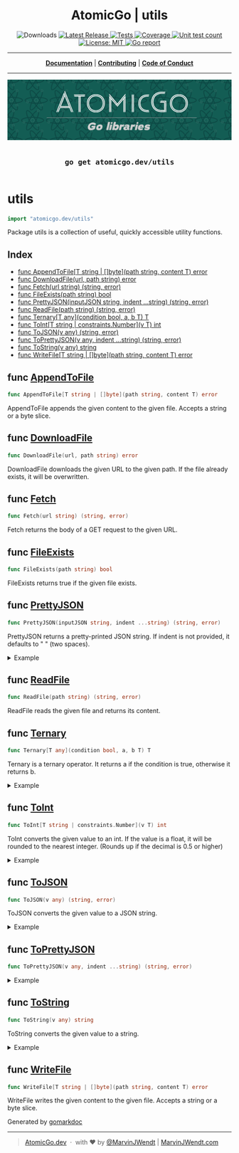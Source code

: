 <h1 align="center">AtomicGo | utils</h1>

<p align="center">
<img src="https://img.shields.io/endpoint?url=https%3A%2F%2Fatomicgo.dev%2Fapi%2Fshields%2Futils&style=flat-square" alt="Downloads">

<a href="https://github.com/atomicgo/utils/releases">
<img src="https://img.shields.io/github/v/release/atomicgo/utils?style=flat-square" alt="Latest Release">
</a>

<a href="https://codecov.io/gh/atomicgo/utils" target="_blank">
<img src="https://img.shields.io/github/actions/workflow/status/atomicgo/utils/go.yml?style=flat-square" alt="Tests">
</a>

<a href="https://codecov.io/gh/atomicgo/utils" target="_blank">
<img src="https://img.shields.io/codecov/c/gh/atomicgo/utils?color=magenta&logo=codecov&style=flat-square" alt="Coverage">
</a>

<a href="https://codecov.io/gh/atomicgo/utils">
<!-- unittestcount:start --><img src="https://img.shields.io/badge/Unit_Tests-6-magenta?style=flat-square" alt="Unit test count"><!-- unittestcount:end -->
</a>

<a href="https://opensource.org/licenses/MIT" target="_blank">
<img src="https://img.shields.io/badge/License-MIT-yellow.svg?style=flat-square" alt="License: MIT">
</a>
  
<a href="https://goreportcard.com/report/github.com/atomicgo/utils" target="_blank">
<img src="https://goreportcard.com/badge/github.com/atomicgo/utils?style=flat-square" alt="Go report">
</a>   

</p>

---

<p align="center">
<strong><a href="https://pkg.go.dev/atomicgo.dev/utils#section-documentation" target="_blank">Documentation</a></strong>
|
<strong><a href="https://github.com/atomicgo/atomicgo/blob/main/CONTRIBUTING.md" target="_blank">Contributing</a></strong>
|
<strong><a href="https://github.com/atomicgo/atomicgo/blob/main/CODE_OF_CONDUCT.md" target="_blank">Code of Conduct</a></strong>
</p>

---

<p align="center">
  <img src="https://raw.githubusercontent.com/atomicgo/atomicgo/main/assets/header.png" alt="AtomicGo">
</p>

<p align="center">
<table>
<tbody>
</tbody>
</table>
</p>
<h3  align="center"><pre>go get atomicgo.dev/utils</pre></h3>
<p align="center">
<table>
<tbody>
</tbody>
</table>
</p>

<!-- gomarkdoc:embed:start -->

<!-- Code generated by gomarkdoc. DO NOT EDIT -->

# utils

```go
import "atomicgo.dev/utils"
```

Package utils is a collection of useful, quickly accessible utility functions.

## Index

- [func AppendToFile\[T string | \[\]byte\]\(path string, content T\) error](<#AppendToFile>)
- [func DownloadFile\(url, path string\) error](<#DownloadFile>)
- [func Fetch\(url string\) \(string, error\)](<#Fetch>)
- [func FileExists\(path string\) bool](<#FileExists>)
- [func PrettyJSON\(inputJSON string, indent ...string\) \(string, error\)](<#PrettyJSON>)
- [func ReadFile\(path string\) \(string, error\)](<#ReadFile>)
- [func Ternary\[T any\]\(condition bool, a, b T\) T](<#Ternary>)
- [func ToInt\[T string | constraints.Number\]\(v T\) int](<#ToInt>)
- [func ToJSON\(v any\) \(string, error\)](<#ToJSON>)
- [func ToPrettyJSON\(v any, indent ...string\) \(string, error\)](<#ToPrettyJSON>)
- [func ToString\(v any\) string](<#ToString>)
- [func WriteFile\[T string | \[\]byte\]\(path string, content T\) error](<#WriteFile>)


<a name="AppendToFile"></a>
## func [AppendToFile](<https://github.com/atomicgo/utils/blob/main/file.go#L27>)

```go
func AppendToFile[T string | []byte](path string, content T) error
```

AppendToFile appends the given content to the given file. Accepts a string or a byte slice.

<a name="DownloadFile"></a>
## func [DownloadFile](<https://github.com/atomicgo/utils/blob/main/file.go#L49>)

```go
func DownloadFile(url, path string) error
```

DownloadFile downloads the given URL to the given path. If the file already exists, it will be overwritten.

<a name="Fetch"></a>
## func [Fetch](<https://github.com/atomicgo/utils/blob/main/utils.go#L34>)

```go
func Fetch(url string) (string, error)
```

Fetch returns the body of a GET request to the given URL.

<a name="FileExists"></a>
## func [FileExists](<https://github.com/atomicgo/utils/blob/main/file.go#L42>)

```go
func FileExists(path string) bool
```

FileExists returns true if the given file exists.

<a name="PrettyJSON"></a>
## func [PrettyJSON](<https://github.com/atomicgo/utils/blob/main/utils.go#L20>)

```go
func PrettyJSON(inputJSON string, indent ...string) (string, error)
```

PrettyJSON returns a pretty\-printed JSON string. If indent is not provided, it defaults to " " \(two spaces\).

<details><summary>Example</summary>
<p>



```go
person := Person{Name: "John Doe", Age: 42}
json, _ := utils.ToJSON(person)
prettyJson, _ := utils.PrettyJSON(json)
fmt.Println(prettyJson)

// Output:
// {
//   "Name": "John Doe",
//   "Age": 42
// }
```

#### Output

```
{
  "Name": "John Doe",
  "Age": 42
}
```

</p>
</details>

<a name="ReadFile"></a>
## func [ReadFile](<https://github.com/atomicgo/utils/blob/main/file.go#L11>)

```go
func ReadFile(path string) (string, error)
```

ReadFile reads the given file and returns its content.

<a name="Ternary"></a>
## func [Ternary](<https://github.com/atomicgo/utils/blob/main/utils.go#L11>)

```go
func Ternary[T any](condition bool, a, b T) T
```

Ternary is a ternary operator. It returns a if the condition is true, otherwise it returns b.

<details><summary>Example</summary>
<p>



```go
package main

import (
	"atomicgo.dev/utils"
	"fmt"
)

func main() {
	fmt.Println(utils.Ternary(true, "a", "b"))
	fmt.Println(utils.Ternary(false, "a", "b"))

}
```

#### Output

```
a
b
```

</p>
</details>

<a name="ToInt"></a>
## func [ToInt](<https://github.com/atomicgo/utils/blob/main/to.go#L39>)

```go
func ToInt[T string | constraints.Number](v T) int
```

ToInt converts the given value to an int. If the value is a float, it will be rounded to the nearest integer. \(Rounds up if the decimal is 0.5 or higher\)

<details><summary>Example</summary>
<p>



```go
package main

import (
	"atomicgo.dev/utils"
	"fmt"
)

func main() {
	fmt.Println(utils.ToInt(1337))
	fmt.Println(utils.ToInt(1337.4))
	fmt.Println(utils.ToInt(1337.5))
	fmt.Println(utils.ToInt(1337.6))
	fmt.Println(utils.ToInt("1337"))
	fmt.Println(utils.ToInt("1337.4"))
	fmt.Println(utils.ToInt("1337.5"))
	fmt.Println(utils.ToInt("1337.6"))

}
```

#### Output

```
1337
1337
1338
1338
1337
1337
1338
1338
```

</p>
</details>

<a name="ToJSON"></a>
## func [ToJSON](<https://github.com/atomicgo/utils/blob/main/to.go#L12>)

```go
func ToJSON(v any) (string, error)
```

ToJSON converts the given value to a JSON string.

<details><summary>Example</summary>
<p>



```go
package main

import (
	"atomicgo.dev/utils"
	"fmt"
)

type Person struct {
	Name string
	Age  int
}

func main() {
	var person = Person{"John Doe", 42}

	json, _ := utils.ToJSON(person)
	fmt.Println(json)

}
```

#### Output

```
{"Name":"John Doe","Age":42}
```

</p>
</details>

<a name="ToPrettyJSON"></a>
## func [ToPrettyJSON](<https://github.com/atomicgo/utils/blob/main/to.go#L20>)

```go
func ToPrettyJSON(v any, indent ...string) (string, error)
```



<details><summary>Example</summary>
<p>



```go
package main

import (
	"atomicgo.dev/utils"
	"fmt"
)

type Person struct {
	Name string
	Age  int
}

func main() {
	person := Person{Name: "John Doe", Age: 42}
	prettyJson, _ := utils.ToPrettyJSON(person)
	fmt.Println(prettyJson)

}
```

#### Output

```
{
  "Name": "John Doe",
  "Age": 42
}
```

</p>
</details>

<a name="ToString"></a>
## func [ToString](<https://github.com/atomicgo/utils/blob/main/to.go#L33>)

```go
func ToString(v any) string
```

ToString converts the given value to a string.

<details><summary>Example</summary>
<p>



```go
package main

import (
	"atomicgo.dev/utils"
	"fmt"
)

type Person struct {
	Name string
	Age  int
}

func main() {
	person := Person{"John Doe", 42}

	fmt.Println(utils.ToString(person))

}
```

#### Output

```
{John Doe 42}
```

</p>
</details>

<a name="WriteFile"></a>
## func [WriteFile](<https://github.com/atomicgo/utils/blob/main/file.go#L21>)

```go
func WriteFile[T string | []byte](path string, content T) error
```

WriteFile writes the given content to the given file. Accepts a string or a byte slice.

Generated by [gomarkdoc](<https://github.com/princjef/gomarkdoc>)


<!-- gomarkdoc:embed:end -->

---

> [AtomicGo.dev](https://atomicgo.dev) &nbsp;&middot;&nbsp;
> with ❤️ by [@MarvinJWendt](https://github.com/MarvinJWendt) |
> [MarvinJWendt.com](https://marvinjwendt.com)
